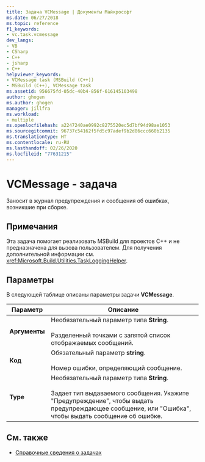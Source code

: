 ```yaml
---
title: Задача VCMessage | Документы Майкрософт
ms.date: 06/27/2018
ms.topic: reference
f1_keywords:
- vc.task.vcmessage
dev_langs:
- VB
- CSharp
- C++
- jsharp
- C++
helpviewer_keywords:
- VCMessage task (MSBuild (C++))
- MSBuild (C++), VCMessage task
ms.assetid: 956675fd-05dc-40b4-856f-616145103498
author: ghogen
ms.author: ghogen
manager: jillfra
ms.workload:
- multiple
ms.openlocfilehash: a2247240ae0992c8275520ec5d7bf94d98ae1053
ms.sourcegitcommit: 96737c54162f5fd5c97adef9b2d86ccc660b2135
ms.translationtype: HT
ms.contentlocale: ru-RU
ms.lasthandoff: 02/26/2020
ms.locfileid: "77631215"
---
```

# <a name="vcmessage-task"></a>VCMessage - задача

Заносит в журнал предупреждения и сообщения об ошибках, возникшие при сборке.

## <a name="remarks"></a>Примечания

 Эта задача помогает реализовать MSBuild для проектов C++ и не предназначена для вызова пользователем. Для получения дополнительной информации см. <xref:Microsoft.Build.Utilities.TaskLoggingHelper>.

## <a name="parameters"></a>Параметры

 В следующей таблице описаны параметры задачи **VCMessage**.

|Параметр|Описание|
|---------------|-----------------|
|**Аргументы**|Необязательный параметр типа **String**.<br /><br /> Разделенный точками с запятой список отображаемых сообщений.|
|**Код**|Обязательный параметр **string**.<br /><br /> Номер ошибки, определяющий сообщение.|
|**Type**|Необязательный параметр типа **String**.<br /><br /> Задает тип выдаваемого сообщения. Укажите "Предупреждение", чтобы выдать предупреждающее сообщение, или "Ошибка", чтобы выдать сообщение об ошибке.|

## <a name="see-also"></a>См. также

- [Справочные сведения о задачах](../msbuild/msbuild-task-reference.md)
